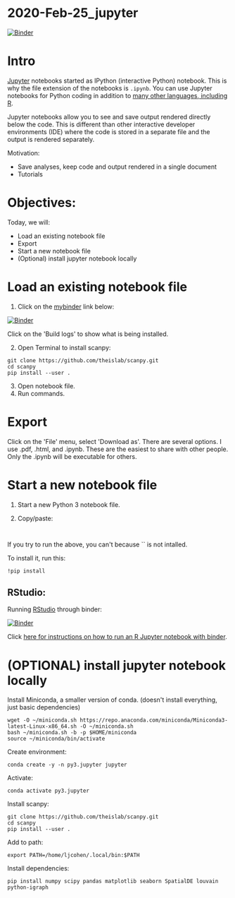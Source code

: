 # 2020-Feb-25_jupyter

[![Binder](https://mybinder.org/badge_logo.svg)](https://mybinder.org/v2/gh/johnsolk/2019-Feb-25_jupyter/master)

# Intro

[Jupyter](https://jupyter.org/) notebooks started as IPython (interactive Python) notebook. This is why the file extension of the notebooks is `.ipynb`. You can use Jupyter notebooks for Python coding in addition to [many other languages, including R](https://jupyter.org/try).

Jupyter notebooks allow you to see and save output rendered directly below the code. This is different than other interactive developer environments (IDE) where the code is stored in a separate file and the output is rendered separately.

Motivation:
* Save analyses, keep code and output rendered in a single document
* Tutorials

# Objectives:

Today, we will:

* Load an existing notebook file
* Export
* Start a new notebook file
* (Optional) install jupyter notebook locally

# Load an existing notebook file

1. Click on the [mybinder](https://mybinder.org/) link below:

[![Binder](https://mybinder.org/badge_logo.svg)](https://mybinder.org/v2/gh/johnsolk/2019-Feb-25_jupyter/master)

Click on the 'Build logs' to show what is being installed.

2. Open Terminal to install scanpy:
```
git clone https://github.com/theislab/scanpy.git
cd scanpy
pip install --user .
```

3. Open notebook file.
4. Run commands.

# Export

Click on the 'File' menu, select 'Download as'. There are several options. I use .pdf, .html, and .ipynb. These are the easiest to share with other people. Only the .ipynb will be executable for others.

# Start a new notebook file

1. Start a new Python 3 notebook file.

2. Copy/paste:

```


```
If you try to run the above, you can't because `` is not intalled.

To install it, run this:
```
!pip install
```

## RStudio:

Running [RStudio](https://github.com/binder-examples/dockerfile-rstudio) through binder:

[![Binder](http://mybinder.org/badge.svg)](http://mybinder.org/v2/gh/binder-examples/dockerfile-rstudio/master)

Click [here for instructions on how to run an R Jupyter notebook with binder](https://github.com/binder-examples/r).

# (OPTIONAL) install jupyter notebook locally

Install Miniconda, a smaller version of conda. (doesn't install everything, just basic dependencies)

```
wget -O ~/miniconda.sh https://repo.anaconda.com/miniconda/Miniconda3-latest-Linux-x86_64.sh -O ~/miniconda.sh
bash ~/miniconda.sh -b -p $HOME/miniconda
source ~/miniconda/bin/activate
```
Create environment:
```
conda create -y -n py3.jupyter jupyter
```
Activate:
```
conda activate py3.jupyter
```
Install scanpy:
```
git clone https://github.com/theislab/scanpy.git
cd scanpy
pip install --user .
```
Add to path:
```
export PATH=/home/ljcohen/.local/bin:$PATH
```
Install dependencies:
```
pip install numpy scipy pandas matplotlib seaborn SpatialDE louvain python-igraph
```

